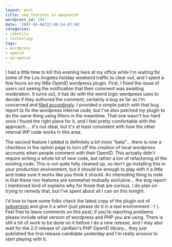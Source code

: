 ```yaml
---
layout: post
title: new features in wpopenid+
wordpress_id: 184
date: '2007-04-06T22:06:54-07:00'
categories:
- identity
- technology
tags:
- wordpress
- openid
- wp-openid
---
```

I had a little time to kill this evening here at my office while I'm waiting for some of the Los Angeles holiday weekend traffic to clear out, and I spent a few hours on my little OpenID wordpress plugin.  First, I fixed the issue of users not seeing the notification that their comment was awaiting moderation.  It turns out, it has do with the weird logic wordpress uses to decide if they authored the comment; certainly a bug as far as I'm concerned and [filed accordingly][].  I provided a simple patch with that bug report to fix the wordpress internal code, but I've also patched my plugin to do the same thing using filters in the meantime.  That one wasn't too hard once I found the right place for it, and I feel pretty comfortable with the approach.... it's not ideal, but it's at least consistent with how the other internal WP code works in this area.

The second feature I added is definitely a bit more "beta"... there is now a checkbox in the option page to turn off the creation of local wordpress accounts when people comment with their OpenID.   This actually didn't require writing a whole lot of *new* code, but rather a ton of refactoring of the existing code.  This is not quite fully cleaned up, so don't go installing this in your production environment, but it should be enough to play with it a little and make sure it works like you think it should.  An interesting thing to note is that these two features are somewhat mutually exclusive... the bug report I mentioned kind of explains why for those that are curious.  I do plan on trying to remedy that, but I've spent about all I can on this tonight.

I'd love to have some folks check the latest copy of the plugin out of [subversion][] and give it a whirl (just please do it in a test environment :-) ).  Feel free to leave comments on this post; if you're reporting problems please include what version of wordpress and PHP you are using.  There is still a bit of work to be done on it before I do a new release, and I may also wait for the 2.0 release of  JanRain's PHP OpenID library... they just published the first release candidate yesterday and I'm really anxious to start playing with it.

[filed accordingly]: http://trac.wordpress.org/ticket/4108/
[subversion]: http://willnorris.com/svn/code/wpopenid/trunk/
